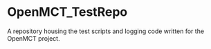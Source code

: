 # OpenMCT_TestRepo
A repository housing the test scripts and logging code written for the OpenMCT project.
